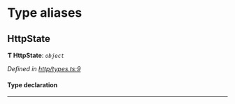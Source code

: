 

# Type aliases

<a id="httpstate"></a>

##  HttpState

**Ƭ HttpState**: *`object`*

*Defined in [http/types.ts:9](https://github.com/polkadot-js/api/blob/4b5ce14/packages/rpc-provider/src/http/types.ts#L9)*

#### Type declaration

___

